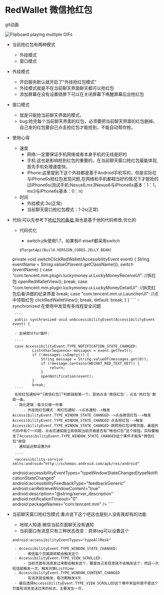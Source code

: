 # RedWallet 微信抢红包
git动画

![Flipboard playing multiple GIFs](http://7xn0ue.com1.z0.glb.clouddn.com/RebWallet.gif)

 - 当前抢红包有两种模式
 	-  外挂模式
 	-  窗口模式
 -  外挂模式
 	- 开启服务默认就开启了"外挂抢红包模式"
 	- 外挂模式就是不在当前聊天界面聊天都可以抢红包
 	- 添加屏幕在没有设置锁屏下可以在关闭屏幕下唤醒屏幕后台抢红包
 -  窗口模式
 	- 就是只能抢当前聊天界面的模式，
 	- bug:抢完每个当前聊天界面的红包，必须要把当前聊天界面的红包删掉。自己发的红包要自己点击抢红包才能抢到，不能自动帮你抢。
 - 使用心得
 	- 速度
 		- 网络:一定要保证手机网络或者本身手机的无线是好的
 		- 手机:这也是影响抢到红包的重要的，在当前聊天窗口抢红包最能体现,首先手机处理速度快。
 		- iPhone:这里提到下这个外挂都是基于Android手机写的，但是实际在与iPhone6s抢红包发现问题,在网络和手机都相当好的情况下才能抢的过iPhone6s(测试手机:Nexus6,mx3Nexus6与iPhone6s基本：1：1，mx3与iPhone6s基本：0：n)
 	- 时间
 		- 外挂模式:3s(正常)
 		- 当前聊天窗口抢红包模式：1-2s(正常)
 - 代码:可以先参考下[抢红包的鼻祖](https://github.com/lendylongli/qianghongbao.git),我也是基于他的代码修改,优化的
 	- 代码优化
 		- switch:jdk使用1.7，如果有if-elseif都采用switch

 		````
 		@TargetApi(Build.VERSION_CODES.JELLY_BEAN)
    private void switchClickRedWallet(AccessibilityEvent event) {
        String eventName = String.valueOf(event.getClassName());
        switch (eventName) {
            case "com.tencent.mm.plugin.luckymoney.ui.LuckyMoneyReceiveUI":
                //拆红包
                openRedWalletView();
                break;
            case "com.tencent.mm.plugin.luckymoney.ui.LuckyMoneyDetailUI":
                //拆完红包后看详细的纪录界面
                break;
            case "com.tencent.mm.ui.LauncherUI":
                //点中领取红包
                clickRedWalletView();
                break;
            default:
                break;
        }
    }
 		````
 		- synchronized:在使用中发现有多线程安全问题

 		````
 		public synchronized void onAccessibilityEvent(AccessibilityEvent event) {
 		````
 		- 去掉部分for循环:

 		````
 		case AccessibilityEvent.TYPE_NOTIFICATION_STATE_CHANGED:
                List<CharSequence> messages = event.getText();
                if (!messages.isEmpty()) {
                    String message = String.valueOf(messages.get(0));
                    if (!message.contains(WECHAT_RED_TEXT_KEY)) {
                        return;
                    }
                    openNotification(event);
                }
                break;
 		````
 		在抢红包通知中“[微信红包]”判断就取第一个，其他点击'微信红包'，点击'抢红包'都取一条。
 		- 简化逻辑：每次只做一件事
 			- 外挂抢红包模式：用红包通知-->点击通知-->触发 AccessibilityEvent.TYPE_WINDOW_STATE_CHANGED-->点击微信红包-->触发 AccessibilityEvent.TYPE_WINDOW_STATE_CHANGED-点击抢红包-->触发 AccessibilityEvent.TYPE_WINDOW_STATE_CHANGED-跳转抢红包详情页面，鼻祖的代码中有个一问题，点击完通知就立即获取当前页面是否有“微信红包”这个按钮。实际要触发了AccessibilityEvent.TYPE_WINDOW_STATE_CHANGED这个事件才能有"微信红包"按钮
 		- 通知延迟都设置为0

 		````
 		<accessibility-service xmlns:android="http://schemas.android.com/apk/res/android"
    android:accessibilityEventTypes="typeWindowStateChanged|typeNotificationStateChanged"
    android:accessibilityFeedbackType="feedbackGeneric"
    android:canRetrieveWindowContent="true"
    android:description="@string/server_description"
    android:notificationTimeout="0"
    android:packageNames="com.tencent.mm" />
 		````
 - 当前聊天窗口抢红包模式:重点说下这个吧这也是别人没有我却有的功能
 	- 地球人知道:微信当前页面聊天没有通知
 	- 当前窗口有消息只有三种状态改变：具体tag可以设置这个
 	````
 	android:accessibilityEventTypes="typeAllMask"
 	````
 		- AccessibilityEvent.TYPE_WINDOW_STATE_CHANGED:
 			- 微信每个页面跳转都会触发这个
 		- AccessibilityEvent.TYPE_VIEW_SCROLLED:
 			- 当前页面有消息发过来都会触发这个，要是自己发信息就不会触发这个，而且一次短信就触发一次，触发对象ListView
 		- AccessibilityEvent.TYPE_WINDOW_CONTENT_CHANGED
 			- 有消息就会触发，每次都触发4次
 		- 最后选择AccessibilityEvent.TYPE_VIEW_SCROLLED这个事件来监听是不是这个页面有消息发送过来的标志，主要发生一次，